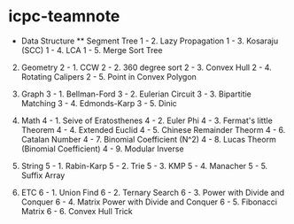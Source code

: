 # icpc-teamnote

* Data Structure
** Segment Tree
	1 - 2. Lazy Propagation
	1 - 3. Kosaraju (SCC)
	1 - 4. LCA
	1 - 5. Merge Sort Tree

2. Geometry
	2 - 1. CCW
	2 - 2. 360 degree sort
	2 - 3. Convex Hull
	2 - 4. Rotating Calipers
	2 - 5. Point in Convex Polygon

3. Graph
	3 - 1. Bellman-Ford
	3 - 2. Eulerian Circuit
	3 - 3. Bipartitie Matching
	3 - 4. Edmonds-Karp
	3 - 5. Dinic

4. Math
	4 - 1. Seive of Eratosthenes
	4 - 2. Euler Phi
	4 - 3. Fermat's little Theorem
	4 - 4. Extended Euclid
	4 - 5. Chinese Remainder Theorm 
	4 - 6. Catalan Number
	4 - 7. Binomial Coefficient (N^2)
	4 - 8. Lucas Theorm (Binomial Coefficient)
	4 - 9. Modular Inverse

5. String
	5 - 1. Rabin-Karp
	5 - 2. Trie
	5 - 3. KMP
	5 - 4. Manacher
	5 - 5. Suffix Array

6. ETC
	6 - 1. Union Find
	6 - 2. Ternary Search
	6 - 3. Power with Divide and Conquer
	6 - 4. Matrix Power with Divide and Conquer
	6 - 5. Fibonacci Matrix
	6 - 6. Convex Hull Trick
